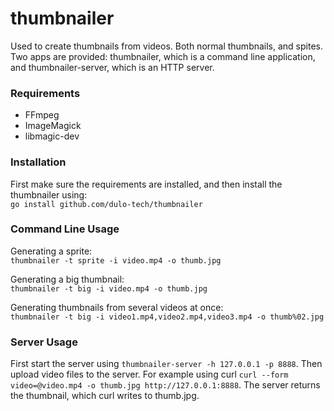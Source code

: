 thumbnailer
===========
Used to create thumbnails from videos. Both normal thumbnails, and spites. Two apps are provided: thumbnailer, which is a command line application, and thumbnailer-server, which is an HTTP server.


### Requirements
* FFmpeg
* ImageMagick
* libmagic-dev


### Installation
First make sure the requirements are installed, and then install the thumbnailer using:  
`go install github.com/dulo-tech/thumbnailer`


### Command Line Usage
Generating a sprite:  
`thumbnailer -t sprite -i video.mp4 -o thumb.jpg`

Generating a big thumbnail:  
`thumbnailer -t big -i video.mp4 -o thumb.jpg`

Generating thumbnails from several videos at once:  
`thumbnailer -t big -i video1.mp4,video2.mp4,video3.mp4 -o thumb%02.jpg`


### Server Usage
First start the server using `thumbnailer-server -h 127.0.0.1 -p 8888`. Then upload video files to the server. For example using curl `curl --form video=@video.mp4 -o thumb.jpg http://127.0.0.1:8888`. The server returns the thumbnail, which curl writes to thumb.jpg.
